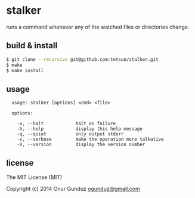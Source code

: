 # stalker

runs a command whenever any of the watched files or directories change.

## build & install

```sh
$ git clone --recursive git@github.com:tetsuo/stalker.git
$ make
$ make install
```

## usage

```
  usage: stalker [options] <cmd> <file>

  options:

    -x, --halt            halt on failure
    -h, --help            display this help message
    -q, --quiet           only output stderr
    -v, --verbose         make the operation more talkative
    -V, --version         display the version number
```

## license

The MIT License (MIT)

Copyright (c) 2014 Onur Gunduz <ogunduz@gmail.com>

